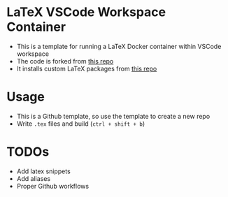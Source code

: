 # LaTeX VSCode Workspace Container
- This is a template for running a LaTeX Docker container within VSCode workspace
- The code is forked from [this repo](https://github.com/qdm12/latexdevcontainer)
- It installs custom LaTeX packages from [this repo](https://github.com/aalbaali/latex_classes)

# Usage
- This is a Github template, so use the template to create a new repo
- Write `.tex` files and build (`ctrl + shift + b`)

# TODOs
- Add latex snippets
- Add aliases
- Proper Github workflows